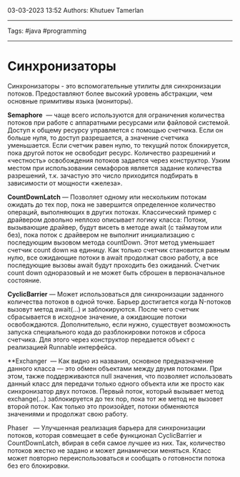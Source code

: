 03-03-2023
13:52
Authors: Khutuev Tamerlan
***
Tags: #java #programming 
***
# Синхронизаторы
Синхронизаторы - это вспомогательные утилиты для синхронизации потоков. Предоставляют более высокий уровень абстракции, чем основные примитивы языка (мониторы).

**Semaphore**  — чаще всего используются для ограничения количества потоков при работе с аппаратными ресурсами или файловой системой. Доступ к общему ресурсу управляется с помощью счетчика. Если он больше нуля, то доступ разрешается, а значение счетчика уменьшается. Если счетчик равен нулю, то текущий поток блокируется, пока другой поток не освободит ресурс. Количество разрешений и «честность» освобождения потоков задается через конструктор. Узким местом при использовании семафоров является задание количества разрешений, т.к. зачастую это число приходится подбирать в зависимости от мощности «железа».  
  
**CountDownLatch** — Позволяет одному или нескольким потокам ожидать до тех пор, пока не завершится определенное количество операций, выполняющих в других потоках. Классический пример с драйвером довольно неплохо описывает логику класса: Потоки, вызывающие драйвер, будут висеть в методе await (с таймаутом или без), пока поток с драйвером не выполнит инициализацию с последующим вызовом метода countDown. Этот метод уменьшает счетчик count down на единицу. Как только счетчик становится равным нулю, все ожидающие потоки в await продолжат свою работу, а все последующие вызовы await будут проходить без ожиданий. Счетчик count down одноразовый и не может быть сброшен в первоначальное состояние.  
  
**CyclicBarrier** — Может использоваться для синхронизации заданного количества потоков в одной точке. Барьер достигается когда N-потоков вызовут метод await(...) и заблокируются. После чего счетчик сбрасывается в исходное значение, а ожидающие потоки освобождаются. Дополнительно, если нужно, существует возможность запуска специального кода до разблокировки потоков и сброса счетчика. Для этого через конструктор передается объект с реализацией Runnable интерфейса.  
  
**Exchanger<V>  — Как видно из названия, основное предназначение данного класса — это обмен объектами между двумя потоками. При этом, также поддерживаются null значения, что позволяет использовать данный класс для передачи только одного объекта или же просто как синхронизатор двух потоков. Первый поток, который вызывает метод exchange(...) заблокируется до тех пор, пока тот же метод не вызовет второй поток. Как только это произойдет, потоки обменяются значениями и продолжат свою работу.  
  
Phaser   — Улучшенная реализация барьера для синхронизации потоков, которая совмещает в себе функционал CyclicBarrier и CountDownLatch, вбирая в себя самое лучшее из них. Так, количество потоков жестко не задано и может динамически меняться. Класс может повторно переиспользоваться и сообщать о готовности потока без его блокировки.
